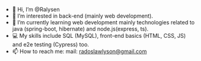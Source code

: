 - 👋 Hi, I’m @Ralysen
- 👀 I’m interested in back-end (mainly web development).
- 🌱 I’m currently learning web development mainly technologies related to java (spring-boot, hibernate) and node.js(express, ts).
- 💻 My skills include SQL (MySQL), front-end basics (HTML, CSS, JS) and e2e testing (Cypress) too.
- 📫 How to reach me: mail: radoslawlyson@gmail.com 
